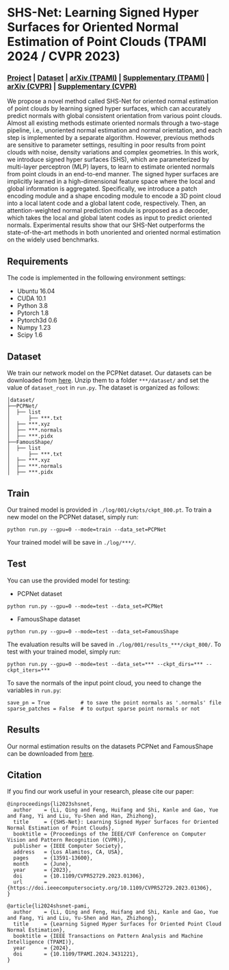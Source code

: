 # SHS-Net: Learning Signed Hyper Surfaces for Oriented Normal Estimation of Point Clouds (TPAMI 2024 / CVPR 2023)

### **[Project](https://leoqli.github.io/SHS-Net/) | [Dataset](https://drive.google.com/drive/folders/1eNpDh5ivE7Ap1HkqCMbRZpVKMQB1TQ6H?usp=share_link) | [arXiv (TPAMI)](https://arxiv.org/abs/2305.05873v2) | [Supplementary (TPAMI)](https://drive.google.com/file/d/1sElnfmWJl4nlq9exfjIkm3J1gdQPranf/view?usp=drive_link) | [arXiv (CVPR)](https://arxiv.org/abs/2305.05873v1) | [Supplementary (CVPR)](https://drive.google.com/file/d/14JMlS62uogc5yooYBzo81zO2eu6ohfd2/view?usp=sharing)**

We propose a novel method called SHS-Net for oriented normal estimation of point clouds by learning signed hyper surfaces, which can accurately predict normals with global consistent orientation from various point clouds. Almost all existing methods estimate oriented normals through a two-stage pipeline, i.e., unoriented normal estimation and normal orientation, and each step is implemented by a separate algorithm. However, previous methods are sensitive to parameter settings, resulting in poor results from point clouds with noise, density variations and complex geometries. In this work, we introduce signed hyper surfaces (SHS), which are parameterized by multi-layer perceptron (MLP) layers, to learn to estimate oriented normals from point clouds in an end-to-end manner. The signed hyper surfaces are implicitly learned in a high-dimensional feature space where the local and global information is aggregated. Specifically, we introduce a patch encoding module and a shape encoding module to encode a 3D point cloud into a local latent code and a global latent code, respectively. Then, an attention-weighted normal prediction module is proposed as a decoder, which takes the local and global latent codes as input to predict oriented normals. Experimental results show that our SHS-Net outperforms the state-of-the-art methods in both unoriented and oriented normal estimation on the widely used benchmarks.

## Requirements

The code is implemented in the following environment settings:
- Ubuntu 16.04
- CUDA 10.1
- Python 3.8
- Pytorch 1.8
- Pytorch3d 0.6
- Numpy 1.23
- Scipy 1.6

## Dataset
We train our network model on the PCPNet dataset.
Our datasets can be downloaded from [here](https://drive.google.com/drive/folders/1eNpDh5ivE7Ap1HkqCMbRZpVKMQB1TQ6H?usp=share_link).
Unzip them to a folder `***/dataset/` and set the value of `dataset_root` in `run.py`.
The dataset is organized as follows:
```
│dataset/
├──PCPNet/
│  ├── list
│      ├── ***.txt
│  ├── ***.xyz
│  ├── ***.normals
│  ├── ***.pidx
├──FamousShape/
│  ├── list
│      ├── ***.txt
│  ├── ***.xyz
│  ├── ***.normals
│  ├── ***.pidx
```

## Train
Our trained model is provided in `./log/001/ckpts/ckpt_800.pt`.
To train a new model on the PCPNet dataset, simply run:
```
python run.py --gpu=0 --mode=train --data_set=PCPNet
```
Your trained model will be save in `./log/***/`.

## Test
You can use the provided model for testing:
- PCPNet dataset
```
python run.py --gpu=0 --mode=test --data_set=PCPNet
```
- FamousShape dataset
```
python run.py --gpu=0 --mode=test --data_set=FamousShape
```
The evaluation results will be saved in `./log/001/results_***/ckpt_800/`.
To test with your trained model, simply run:
```
python run.py --gpu=0 --mode=test --data_set=*** --ckpt_dirs=*** --ckpt_iters=***
```
To save the normals of the input point cloud, you need to change the variables in `run.py`:
```
save_pn = True          # to save the point normals as '.normals' file
sparse_patches = False  # to output sparse point normals or not
```

## Results
Our normal estimation results on the datasets PCPNet and FamousShape can be downloaded from [here](https://drive.google.com/drive/folders/1O606EGHrZaDnlOcH1iQD9GbHEINF2-ox?usp=sharing).

## Citation
If you find our work useful in your research, please cite our paper:

    @inproceedings{li2023shsnet,
      author    = {Li, Qing and Feng, Huifang and Shi, Kanle and Gao, Yue and Fang, Yi and Liu, Yu-Shen and Han, Zhizhong},
      title     = {{SHS-Net}: Learning Signed Hyper Surfaces for Oriented Normal Estimation of Point Clouds},
      booktitle = {Proceedings of the IEEE/CVF Conference on Computer Vision and Pattern Recognition (CVPR)},
      publisher = {IEEE Computer Society},
      address   = {Los Alamitos, CA, USA},
      pages     = {13591-13600},
      month     = {June},
      year      = {2023},
      doi       = {10.1109/CVPR52729.2023.01306},
      url       = {https://doi.ieeecomputersociety.org/10.1109/CVPR52729.2023.01306},
    }

    @article{li2024shsnet-pami,
      author    = {Li, Qing and Feng, Huifang and Shi, Kanle and Gao, Yue and Fang, Yi and Liu, Yu-Shen and Han, Zhizhong},
      title     = {Learning Signed Hyper Surfaces for Oriented Point Cloud Normal Estimation},
      booktitle = {IEEE Transactions on Pattern Analysis and Machine Intelligence (TPAMI)},
      year      = {2024},
      doi       = {10.1109/TPAMI.2024.3431221},
    }
